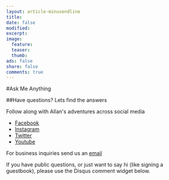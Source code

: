 ```yaml
---
layout: article-minusendline
title:
date: false
modified:
excerpt:
image:
  feature:
  teaser:
  thumb:
ads: false
share: false
comments: true
---
```


#Ask Me Anything


##Have questions? Lets find the answers

Follow along with Allan's adventures across social media

- <a href="http://www.facebook.com/daxon" target="_blank">Facebook</a>
- <a href="http://www.instagram.com/daxon" target="_blank">Instagram</a>
- <a href="http://www.twitter.com/daxon" target="_blank">Twitter</a>
- <a href="http://www.youtube.com/daxon" target="_blank">Youtube</a> 

For business inquiries send us an <a href="mailto:allan@daxon.co">email</a>

If you have public questions, or just want to say hi (like signing a guestbook), please use the Disqus comment widget below.
